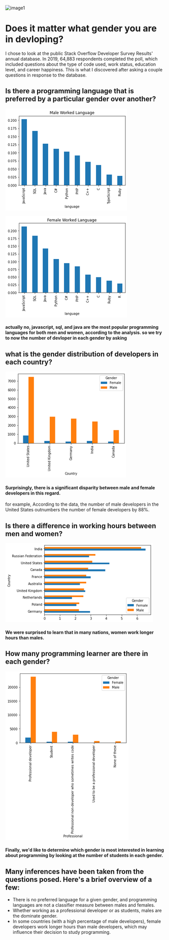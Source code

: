 ![image1](https://www.google.com/url?sa=i&url=https%3A%2F%2Functad.org%2Fmeeting%2Fgender-and-development-forum-workshop-our-work-makes-difference&psig=AOvVaw05fqC7krnuNKqSsSI2UziW&ust=1648301214113000&source=images&cd=vfe&ved=0CAsQjRxqFwoTCND5y4Sv4fYCFQAAAAAdAAAAABAd)
# Does it matter what gender you are in devloping?


I chose to look at the public Stack Overflow Developer Survey Results' annual database. In 2019, 64,883 respondents completed the poll, which included questions about the type of code used, work status, education level, and career happiness. This is what I discovered after asking a couple questions in response to the database.



## Is there a programming language that is preferred by a particular gender over another?

![pic 1](https://github.com/AbdelrahmanGad/BlogPost_UDACITY_ND/blob/main/1.png)

![pic 2](https://github.com/AbdelrahmanGad/BlogPost_UDACITY_ND/blob/main/2.png)

#### actually no, javascript, sql, and java are the most popular programming languages for both men and women, according to the analysis. so we try to now the number of devloper in each gender by asking


## what is the gender distribution of developers in each country?

![pic 3](https://github.com/AbdelrahmanGad/BlogPost_UDACITY_ND/blob/main/3.png)

#### Surprisingly, there is a significant disparity between male and female developers in this regard.
for example, According to the data, the number of male developers in the United States outnumbers the number of female developers by 88%. 

## Is there a difference in working hours between men and women?

![pic 4](https://github.com/AbdelrahmanGad/BlogPost_UDACITY_ND/blob/main/4.png)

#### We were surprised to learn that in many nations, women work longer hours than males.

## How many programming learner are there in each gender?

![pic 5](https://github.com/AbdelrahmanGad/BlogPost_UDACITY_ND/blob/main/5.png)

#### Finally, we'd like to determine which gender is most interested in learning about programming by looking at the number of students in each gender.



## Many inferences have been taken from the questions posed. Here's a brief overview of a few:

* There is no preferred language for a given gender, and programming languages are not a classifier measure between males and females.
* Whether working as a professional developer or as students, males are the dominate gender.
* In some countries (with a high percentage of male developers), female developers work longer hours than male developers, which may influence their decision to study programming.
